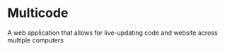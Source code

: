 # Multicode
A web application that allows for live-updating code and website across multiple computers
